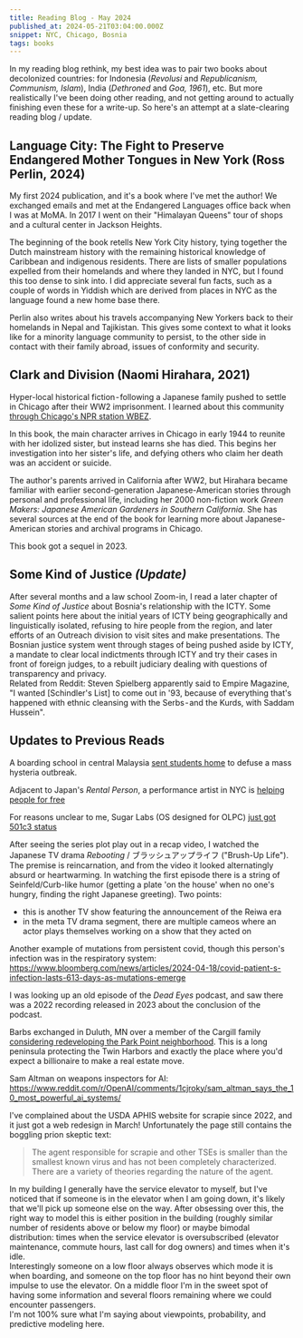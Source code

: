 ```yaml
---
title: Reading Blog - May 2024
published_at: 2024-05-21T03:04:00.000Z
snippet: NYC, Chicago, Bosnia
tags: books
---
```


In my reading blog rethink, my best idea was to pair two books about decolonized countries: for Indonesia (*Revolusi* and *Republicanism, Communism, Islam*), India (*Dethroned* and *Goa, 1961*), etc. But more realistically I've been doing other reading, and not getting around to actually finishing even these for a write-up. So here's an attempt at a slate-clearing reading blog / update.

## Language City: The Fight to Preserve Endangered Mother Tongues in New York (Ross Perlin, 2024)

My first 2024 publication, and it's a book where I've met the author! We exchanged emails and met at the Endangered Languages office back when I was at MoMA. In 2017 I went on their "Himalayan Queens" tour of shops and a cultural center in Jackson Heights.

The beginning of the book retells New York City history, tying together the Dutch mainstream history with the remaining historical knowledge of Caribbean and indigenous residents. There are lists of smaller populations expelled from their homelands and where they landed in NYC, but I found this too dense to sink into. I did appreciate several fun facts, such as a couple of words in Yiddish which are derived from places in NYC as the language found a new home base there.

Perlin also writes about his travels accompanying New Yorkers back to their homelands in Nepal and Tajikistan. This gives some context to what it looks like for a minority language community to persist, to the other side in contact with their family abroad, issues of conformity and security.

## Clark and Division (Naomi Hirahara, 2021)

Hyper-local historical fiction - following a Japanese family pushed to settle in Chicago after their WW2 imprisonment. I learned about this community [through Chicago's NPR station WBEZ](https://interactive.wbez.org/curiouscity/chicago-japanese-neighborhood/).

In this book, the main character arrives in Chicago in early 1944 to reunite with her idolized sister, but instead learns she has died. This begins her investigation into her sister's life, and defying others who claim her death was an accident or suicide.

The author's parents arrived in California after WW2, but Hirahara became familiar with earlier second-generation Japanese-American stories through personal and professional life, including her 2000 non-fiction work *Green Makers: Japanese American Gardeners in Southern California*. She has several sources at the end of the book for learning more about Japanese-American stories and archival programs in Chicago.

This book got a sequel in 2023.

## Some Kind of Justice _(Update)_

After several months and a law school Zoom-in, I read a later chapter of *Some Kind of Justice* about Bosnia's relationship with the ICTY. Some salient points here about the initial years of ICTY being geographically and linguistically isolated, refusing to hire people from the region, and later efforts of an Outreach division to visit sites and make presentations. The Bosnian justice system went through stages of being pushed aside by ICTY, a mandate to clear local indictments through ICTY and try their cases in front of foreign judges, to a rebuilt judiciary dealing with questions of transparency and privacy. <br/>
Related from Reddit: Steven Spielberg apparently said to Empire Magazine, "I wanted [Schindler's List] to come out in '93, because of everything that's happened with ethnic cleansing with the Serbs - and the Kurds, with Saddam Hussein".

## Updates to Previous Reads

A boarding school in central Malaysia [sent students home](https://twitter.com/NewsBFM/status/1782416607047999830) to defuse a mass hysteria outbreak.

Adjacent to Japan's *Rental Person*, a performance artist in NYC is [helping people for free](https://gothamist.com/arts-entertainment/this-nyc-artist-will-help-you-with-anything-except-sex-for-free)

For reasons unclear to me, Sugar Labs (OS designed for OLPC) [just got 501c3 status](https://www.sugarlabs.org/2024/05/08/Sugar-Labs-announces-nonprofit-status-new-executive-director/)

After seeing the series plot play out in a recap video, I watched the Japanese TV drama *Rebooting* / ブラッシュアップライフ ("Brush-Up Life"). The premise is reincarnation, and from the video it looked alternatingly absurd or heartwarming. In watching the first episode there is a string of Seinfeld/Curb-like humor (getting a plate 'on the house' when no one's hungry, finding the right Japanese greeting). Two points:

- this is another TV show featuring the announcement of the Reiwa era
- in the meta TV drama segment, there are multiple cameos where an actor plays themselves working on a show that they acted on

Another example of mutations from persistent covid, though this person's infection was in the respiratory system: https://www.bloomberg.com/news/articles/2024-04-18/covid-patient-s-infection-lasts-613-days-as-mutations-emerge

I was looking up an old episode of the *Dead Eyes* podcast, and saw there was a 2022 recording released in 2023 about the conclusion of the podcast.

Barbs exchanged in Duluth, MN over a member of the Cargill family [considering redeveloping the Park Point neighborhood](https://www.startribune.com/kathy-cargill-finally-reveals-her-plan-for-park-point-and-the-reason-shes-scrapping-it/600353580/). This is a long peninsula protecting the Twin Harbors and exactly the place where you'd expect a billionaire to make a real estate move.

Sam Altman on weapons inspectors for AI: https://www.reddit.com/r/OpenAI/comments/1cjroky/sam_altman_says_the_10_most_powerful_ai_systems/

I've complained about the USDA APHIS website for scrapie since 2022, and it just got a web redesign in March! Unfortunately the page still contains the boggling prion skeptic text:

> The agent responsible for scrapie and other TSEs is smaller than the smallest known virus and has not been completely characterized. There are a variety of theories regarding the nature of the agent.

In my building I generally have the service elevator to myself, but I've noticed that if someone is in the elevator when I am going down, it's likely that we'll pick up someone else on the way. After obsessing over this, the right way to model this is either position in the building (roughly similar number of residents above or below my floor) or maybe bimodal distribution: times when the service elevator is oversubscribed (elevator maintenance, commute hours, last call for dog owners) and times when it's idle.<br/>
Interestingly someone on a low floor always observes which mode it is when boarding, and someone on the top floor has no hint beyond their own impulse to use the elevator. On a middle floor I'm in the sweet spot of having some information and several floors remaining where we could encounter passengers.<br/>
I'm not 100% sure what I'm saying about viewpoints, probability, and predictive modeling here.

<br/>
<br/>
<br/>
<br/>
